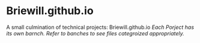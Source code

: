# Briewill.github.io
A small culmination of technical projects: Briewill.github.io
*Each Porject has its own barnch. Refer to banches to see files categroized appropriately.*
